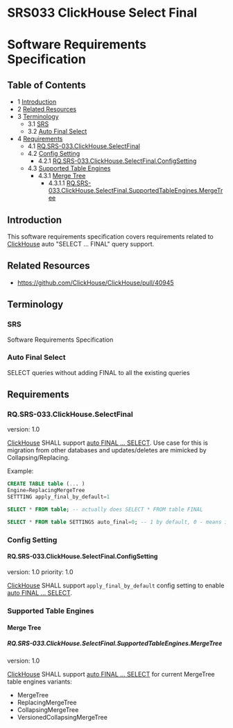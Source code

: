 # SRS033 ClickHouse Select Final
# Software Requirements Specification

## Table of Contents

* 1 [Introduction](#introduction)
* 2 [Related Resources](#related-resources)
* 3 [Terminology](#terminology)
  * 3.1 [SRS](#srs)
  * 3.2 [Auto Final Select](#auto-final-select)
* 4 [Requirements](#requirements)
  * 4.1 [RQ.SRS-033.ClickHouse.SelectFinal](#rqsrs-033clickhouseselectfinal)
  * 4.2 [Config Setting](#config-setting)
    * 4.2.1 [RQ.SRS-033.ClickHouse.SelectFinal.ConfigSetting](#rqsrs-033clickhouseselectfinalconfigsetting)
  * 4.3 [Supported Table Engines](#supported-table-engines)
    * 4.3.1 [Merge Tree](#merge-tree)
      * 4.3.1.1 [RQ.SRS-033.ClickHouse.SelectFinal.SupportedTableEngines.MergeTree](#rqsrs-033clickhouseselectfinalsupportedtableenginesmergetree)



## Introduction

This software requirements specification covers requirements related to [ClickHouse] 
auto "SELECT ... FINAL" query support.

## Related Resources

* https://github.com/ClickHouse/ClickHouse/pull/40945

## Terminology

### SRS

Software Requirements Specification

### Auto Final Select

SELECT queries without adding FINAL to all the existing queries

## Requirements

### RQ.SRS-033.ClickHouse.SelectFinal
version: 1.0

[ClickHouse] SHALL support [auto FINAL ... SELECT]. Use case for this is 
migration from other databases and updates/deletes are mimicked by Collapsing/Replacing.

Example:
```sql
CREATE TABLE table (... )
Engine=ReplacingMergeTree
SETTTING apply_final_by_default=1

SELECT * FROM table; -- actually does SELECT * FROM table FINAL

SELECT * FROM table SETTINGS auto_final=0; -- 1 by default, 0 - means ignore apply_final_by_default from merge tree.
```

### Config Setting

#### RQ.SRS-033.ClickHouse.SelectFinal.ConfigSetting
version: 1.0 priority: 1.0

[ClickHouse] SHALL support `apply_final_by_default` config setting to enable [auto FINAL ... SELECT].

### Supported Table Engines

#### Merge Tree

##### RQ.SRS-033.ClickHouse.SelectFinal.SupportedTableEngines.MergeTree
version: 1.0

[ClickHouse] SHALL support [auto FINAL ... SELECT] for current MergeTree table engines variants:

* MergeTree
* ReplacingMergeTree
* CollapsingMergeTree
* VersionedCollapsingMergeTree

[SRS]: #srs
[auto FINAL ... SELECT]: #auto-final-select
[ClickHouse]: https://clickhouse.com

